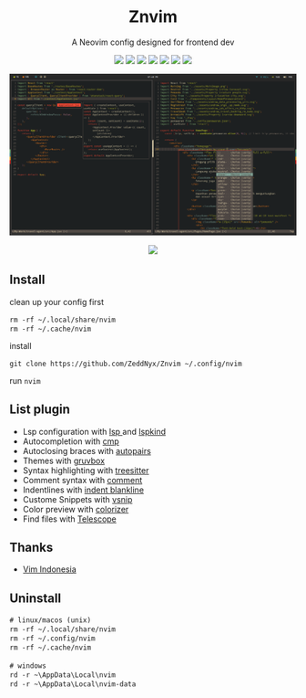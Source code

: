 <h1 align="center">Znvim</h1>
<p align="center">A Neovim config designed for frontend dev</p>

<p align="center">
  <img src="https://img.shields.io/badge/-HTML-ED6428?style=for-the-badge&logo=html5&labelColor=302D41" /> 
  <img src="https://img.shields.io/badge/-Tailwind-08BCDC?style=for-the-badge&logo=tailwindcss&labelColor=302D41" /> 
  <img src="https://img.shields.io/badge/-JavaScript-yellow?style=for-the-badge&logo=javascript&labelColor=302D41" /> 
  <img src="https://img.shields.io/badge/-TypeScript-blue?style=for-the-badge&logo=typescript&labelColor=302D41" /> 
  <img src="https://img.shields.io/badge/-React-08BCDC?style=for-the-badge&logo=react&labelColor=302D41" /> 
  <img src="https://img.shields.io/badge/-Next-FFF?style=for-the-badge&logo=nextdotjs&labelColor=302D41" /> 
  <img src="https://img.shields.io/badge/-Lua-04008F?style=for-the-badge&logo=lua&labelColor=302D41" /> 
</p>

![nvim](./preview/nvim.png)

<p align="center">
    <a href="https://github.com/Zeddnyx/Znvim">
      <img src="https://img.shields.io/github/last-commit/Zeddnyx/Znvim?style=for-the-badge&logo=github&color=7dc4e4&logoColor=D9E0EE&labelColor=302D41"/>
    </a>
</p>

## Install

clean up your config first

```
rm -rf ~/.local/share/nvim
rm -rf ~/.cache/nvim
```

install

```
git clone https://github.com/ZeddNyx/Znvim ~/.config/nvim

```

run `nvim`

## List plugin

- Lsp configuration with [lsp ](https://github.com/neovim/nvim-lspconfig) and [lspkind](https://github.com/onsails/lspkind.nvim)
- Autocompletion with [cmp](https://github.com/hrsh7th/nvim-cmp)
- Autoclosing braces with [autopairs](https://github.com/windwp/nvim-autopairs)
- Themes with [gruvbox](https://github.com/ellisonleao/gruvbox.nvim)
- Syntax highlighting with [treesitter](https://github.com/nvim-treesitter/nvim-treesitter)
- Comment syntax with [comment](https://github.com/numToStr/Comment.nvim)
- Indentlines with [indent blankline](https://github.com/lukas-reineke/indent-blankline.nvim)
- Custome Snippets with [vsnip](https://github.com/hrsh7th/cmp-vsnip)
- Color preview with [colorizer](https://github.com/NvChad/nvim-colorizer)
- Find files with [Telescope](https://github.com/nvim-telescope/telescope.nvim)

## Thanks

- [Vim Indonesia](https://t.me/VimID)

## Uninstall

```
# linux/macos (unix)
rm -rf ~/.local/share/nvim
rm -rf ~/.config/nvim
rm -rf ~/.cache/nvim

# windows
rd -r ~\AppData\Local\nvim
rd -r ~\AppData\Local\nvim-data
```
